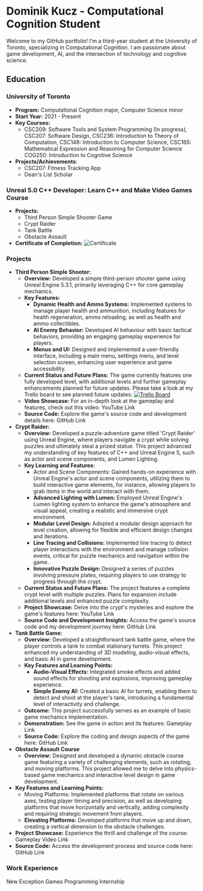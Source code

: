 # Dominik Kucz - Computational Cognition Student 

Welcome to my GitHub portfolio! I'm a third-year student at the University of Toronto, specializing in Computational Cognition. I am passionate about game development, AI, and the intersection of technology and cognitive science.

## Education
### University of Toronto
- **Program:** Computational Cognition major, Computer Science minor
- **Start Year:** 2021 - Present
- **Key Courses:**
  -  CSC209: Software Tools and System Programming (In progress), CSC207: Software Design, CSC236: Introduction to Theory of Computation, CSC148: Introduction to Computer Science, CSC165: Mathematical Expression and Reasoning for Computer Science COG250: Introduction to Cognitive Science
- **Projects/Achievements**:
  - CSC207: Fitness Tracking App
  - Dean's List Scholar
### Unreal 5.0 C++ Developer: Learn C++ and Make Video Games Course
- **Projects:**
  - Third Person Simple Shooter Game
  - Crypt Raider
  - Tank Battle
  - Obstacle Assault
- **Certificate of Completion:**
![Certificate](https://drive.google.com/uc?export=view&id=17pF53q1SKqcT5_ZTCSpHHSPVOkjOgm-j)

### Projects
- **Third Person Simple Shooter:**
  - **Overview:** Developed a simple third-person shooter game using Unreal Engine 5.3.1, primarily leveraging C++ for core gameplay mechanics.
  - **Key Features:**
    - **Dynamic Health and Ammo Systems:** Implemented systems to manage player health and ammunition, including features for health regeneration, ammo reloading, as well as health and ammo collectibles.
    - **AI Enemy Behavior:** Developed AI behaviour with basic tactical behaviors, providing an engaging gameplay experience for players.
    - **Menus and UI:** Designed and implemented a user-friendly interface, including a main menu, settings menu, and level selection screen, enhancing user experience and game accessibility.
  - **Current Status and Future Plans:** The game currently features one fully developed level, with additional levels and further gameplay enhancements planned for future updates. Please take a look at my Trello board to see planned future updates: [![Trello Board](https://img.shields.io/badge/trello-purple?style=for-the-badge&logo=trello&logoColor=white)](https://trello.com/b/9LAmC1pT/third-person-shooter)
  - **Video Showcase:** For an in-depth look at the gameplay and features, check out this video: YouTube Link
  - **Source Code:** Explore the game's source code and development details here: GitHub Link
- **Crypt Raider:**
  - **Overview:** Developed a puzzle-adventure game titled 'Crypt Raider' using Unreal Engine, where players navigate a crypt while solving puzzles and ultimately steal a prized statue. This project advanced my understanding of key features of C++ and Unreal Engine 5, such as actor and scene components, and Lumen Lighting.
  - **Key Learning and Features:**
      - Actor and Scene Components: Gained hands-on experience with Unreal Engine's actor and scene components, utilizing them to build interactive game elements, for instance, allowing players to grab items in the world and interact with them.
    - **Advanced Lighting with Lumen:** Employed Unreal Engine's Lumen lighting system to enhance the game's atmosphere and visual appeal, creating a realistic and immersive crypt environment.
    - **Modular Level Design:** Adopted a modular design approach for level creation, allowing for flexible and efficient design changes and iterations.
    - **Line Tracing and Collisions:** Implemented line tracing to detect player interactions with the environment and manage collision events, critical for puzzle mechanics and navigation within the game.
    - **Innovative Puzzle Design:** Designed a series of puzzles involving pressure plates, requiring players to use strategy to progress through the crypt.
  - **Current Status and Future Plans:** The project features a complete crypt level with multiple puzzles. Plans for expansion include additional levels and enhanced puzzle complexity.
  - **Project Showcase:** Delve into the crypt's mysteries and explore the game's features here: YouTube Link
  - **Source Code and Development Insights:** Access the game's source code and my development journey here: GitHub Link
- **Tank Battle Game:**
  - **Overview:** Developed a straightforward tank battle game, where the player controls a tank to combat stationary turrets. This project enhanced my understanding of 3D modeling, audio-visual effects, and basic AI in game development.
  - **Key Features and Learning Points:**
    - **Audio-Visual Effects:** Integrated smoke effects and added sound effects for shooting and explosions, improving gameplay experience. 
    - **Simple Enemy AI:** Created a basic AI for turrets, enabling them to detect and shoot at the player's tank, introducing a fundamental level of interactivity and challenge.
  - **Outcome:** This project successfully serves as an example of basic game mechanics implementation.
  - **Demonstration:** See the game in action and its features: Gameplay Link
  - **Source Code:** Explore the coding and design aspects of the game here: GitHub Link
- **Obstacle Assault Course**
  - **Overview:** Designed and developed a dynamic obstacle course game featuring a variety of challenging elements, such as rotating, and moving platforms. This project allowed me to delve into physics-based game mechanics and interactive level design in game development.
 - **Key Features and Learning Points:**
    - Moving Platforms: Implemented platforms that rotate on various axes, testing player timing and precision, as well as developing platforms that move horizontally and vertically, adding complexity and requiring strategic movement from players.
    - **Elevating Platforms:** Developed platforms that move up and down, creating a vertical dimension to the obstacle challenges.
  - **Project Showcase:** Experience the thrill and challenge of the course: Gameplay Video Link
  - **Source Code:** Access the development process and source code here: GitHub Link 

### Work Experience
New Exception Games Programming Internship
